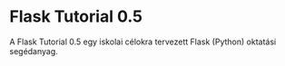 Flask Tutorial 0.5
==============
A Flask Tutorial 0.5 egy iskolai célokra tervezett Flask (Python) oktatási segédanyag.
